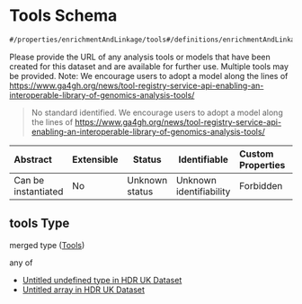 # Tools Schema

```txt
#/properties/enrichmentAndLinkage/tools#/definitions/enrichmentAndLinkage/properties/tools
```

Please provide the URL of any analysis tools or models that have been created for this dataset and are available for further use. Multiple tools may be provided. Note: We encourage users to adopt a model along the lines of <https://www.ga4gh.org/news/tool-registry-service-api-enabling-an-interoperable-library-of-genomics-analysis-tools/>


> No standard identified. We encourage users to adopt a model along the lines of <https://www.ga4gh.org/news/tool-registry-service-api-enabling-an-interoperable-library-of-genomics-analysis-tools/>
>

| Abstract            | Extensible | Status         | Identifiable            | Custom Properties | Additional Properties | Access Restrictions | Defined In                                                                                         |
| :------------------ | ---------- | -------------- | ----------------------- | :---------------- | --------------------- | ------------------- | -------------------------------------------------------------------------------------------------- |
| Can be instantiated | No         | Unknown status | Unknown identifiability | Forbidden         | Allowed               | none                | [dataset.schema.json\*](../../../schema/dataset/latest/dataset.schema.json "open original schema") |

## tools Type

merged type ([Tools](dataset-definitions-enrichmentandlinkage-properties-tools.md))

any of

-   [Untitled undefined type in HDR UK Dataset](dataset-definitions-enrichmentandlinkage-properties-tools-anyof-0.md "check type definition")
-   [Untitled array in HDR UK Dataset](dataset-definitions-enrichmentandlinkage-properties-tools-anyof-1.md "check type definition")
